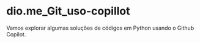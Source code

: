 # dio.me_Git_uso-copillot
Vamos explorar algumas soluções de códigos em Python usando o Github Copilot.
